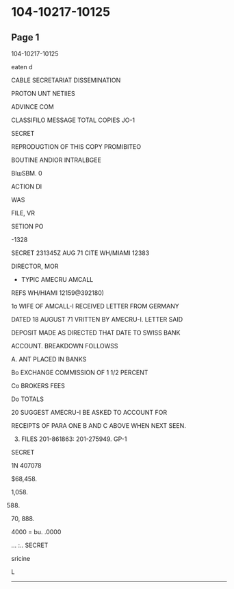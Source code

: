 # 104-10217-10125

## Page 1

104-10217-10125

eaten d

CABLE SECRETARIAT DISSEMINATION

PROTON UNT NETIIES

ADVINCE COM

CLASSIFILO MESSAGE TOTAL COPIES JO-1

SECRET

REPRODUGTION OF THIS COPY PROMIBITEO

BOUTINE ANDIOR INTRALBGEE

BIшSBM. 0

ACTION DI

WAS

FILE, VR

SETION PO

-1328

SECRET 231345Z AUG 71 CITE WH/MIAMI 12383

DIRECTOR, MOR

- TYPIC AMECRU AMCALL

REFS WH/HIAMI 12159@392180)

1o WIFE OF AMCALL-I RECEIVED LETTER FROM GERMANY

DATED 18 AUGUST 71 VRITTEN BY AMECRU-I. LETTER SAID

DEPOSIT MADE AS DIRECTED THAT DATE TO SWISS BANK

ACCOUNT. BREAKDOWN FOLLOWSS

A. ANT PLACED IN BANKS

Bo EXCHANGE COMMISSION OF 1 1/2 PERCENT

Co BROKERS FEES

Do TOTALS

20 SUGGEST AMECRU-I BE ASKED TO ACCOUNT FOR

RECEIPTS OF PARA ONE B AND C ABOVE WHEN NEXT SEEN.

3. FILES 201-861863: 201-275949. GP-1

SECRET

1N 407078

$68,458.

1,058.

588.

70, 888.

4000 = bu. .0000

... :.. SECRET

sricine

L

---

